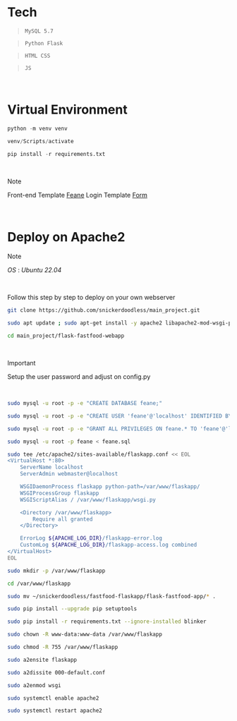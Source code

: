 
# Tech


> `MySQL 5.7`

> `Python Flask`

> `HTML CSS`

> `JS`


<br />


# Virtual Environment

```python
python -m venv venv
```

```powershell
venv/Scripts/activate
```

```python
pip install -r requirements.txt
```

<br />

> [!note] 
> Front-end Template [Feane](https://themewagon.com/themes/free-bootstrap-4-html5-restaurant-website-template-feane/) 
> Login Template [Form](https://codepen.io/ianpirro/pen/nXRmWm)

<br />

# Deploy on Apache2

> [!note]
> *OS* : *Ubuntu 22.04* 

<br />

Follow this step by step to deploy on your own webserver

```bash
git clone https://github.com/snickerdoodless/main_project.git
```

```bash
sudo apt update ; sudo apt-get install -y apache2 libapache2-mod-wsgi-py3 mysql-server git unzip python3-dev python3-pip pkg-config libmysqlclient-dev  
```

```bash
cd main_project/flask-fastfood-webapp
```

<br />

> [!important]
>  Setup the user password and adjust on config.py

<br />

```bash
sudo mysql -u root -p -e "CREATE DATABASE feane;"
```

```bash
sudo mysql -u root -p -e "CREATE USER 'feane'@'localhost' IDENTIFIED BY 'yourownpassword';"
```

```bash
sudo mysql -u root -p -e "GRANT ALL PRIVILEGES ON feane.* TO 'feane'@'localhost';"
```

```bash
sudo mysql -u root -p feane < feane.sql
```

```bash
sudo tee /etc/apache2/sites-available/flaskapp.conf << EOL
<VirtualHost *:80>
    ServerName localhost
    ServerAdmin webmaster@localhost

    WSGIDaemonProcess flaskapp python-path=/var/www/flaskapp/
    WSGIProcessGroup flaskapp
    WSGIScriptAlias / /var/www/flaskapp/wsgi.py

    <Directory /var/www/flaskapp>
        Require all granted
    </Directory>

    ErrorLog ${APACHE_LOG_DIR}/flaskapp-error.log
    CustomLog ${APACHE_LOG_DIR}/flaskapp-access.log combined
</VirtualHost>
EOL
```

```bash
sudo mkdir -p /var/www/flaskapp
```

```bash
cd /var/www/flaskapp
```

```bash
sudo mv ~/snickerdoodless/fastfood-flaskapp/flask-fastfood-app/* . 
```

```bash
sudo pip install --upgrade pip setuptools
```

```bash
sudo pip install -r requirements.txt --ignore-installed blinker
```

```bash
sudo chown -R www-data:www-data /var/www/flaskapp 
```

```bash
sudo chmod -R 755 /var/www/flaskapp
```

```bash
sudo a2ensite flaskapp
```

```bash
sudo a2dissite 000-default.conf
```

```bash
sudo a2enmod wsgi
```

```bash
sudo systemctl enable apache2
```

```bash
sudo systemctl restart apache2
```

